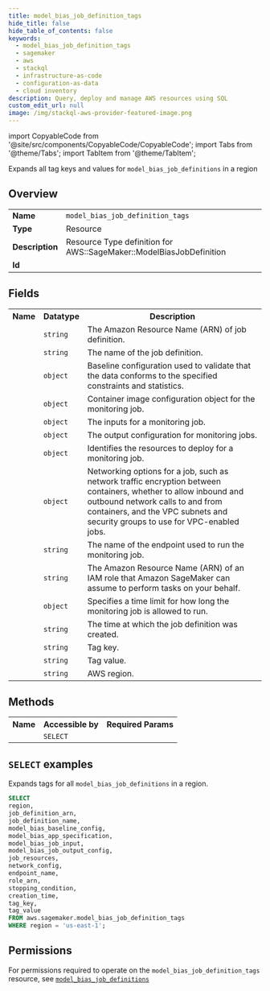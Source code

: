 ```yaml
---
title: model_bias_job_definition_tags
hide_title: false
hide_table_of_contents: false
keywords:
  - model_bias_job_definition_tags
  - sagemaker
  - aws
  - stackql
  - infrastructure-as-code
  - configuration-as-data
  - cloud inventory
description: Query, deploy and manage AWS resources using SQL
custom_edit_url: null
image: /img/stackql-aws-provider-featured-image.png
---
```


import CopyableCode from '@site/src/components/CopyableCode/CopyableCode';
import Tabs from '@theme/Tabs';
import TabItem from '@theme/TabItem';

Expands all tag keys and values for <code>model_bias_job_definitions</code> in a region

## Overview
<table>
<tbody>
<tr><td><b>Name</b></td><td><code>model_bias_job_definition_tags</code></td></tr>
<tr><td><b>Type</b></td><td>Resource</td></tr>
<tr><td><b>Description</b></td><td>Resource Type definition for AWS::SageMaker::ModelBiasJobDefinition</td></tr>
<tr><td><b>Id</b></td><td><CopyableCode code="aws.sagemaker.model_bias_job_definition_tags" /></td></tr>
</tbody>
</table>

## Fields
<table>
<tbody>
<tr><th>Name</th><th>Datatype</th><th>Description</th></tr><tr><td><CopyableCode code="job_definition_arn" /></td><td><code>string</code></td><td>The Amazon Resource Name (ARN) of job definition.</td></tr>
<tr><td><CopyableCode code="job_definition_name" /></td><td><code>string</code></td><td>The name of the job definition.</td></tr>
<tr><td><CopyableCode code="model_bias_baseline_config" /></td><td><code>object</code></td><td>Baseline configuration used to validate that the data conforms to the specified constraints and statistics.</td></tr>
<tr><td><CopyableCode code="model_bias_app_specification" /></td><td><code>object</code></td><td>Container image configuration object for the monitoring job.</td></tr>
<tr><td><CopyableCode code="model_bias_job_input" /></td><td><code>object</code></td><td>The inputs for a monitoring job.</td></tr>
<tr><td><CopyableCode code="model_bias_job_output_config" /></td><td><code>object</code></td><td>The output configuration for monitoring jobs.</td></tr>
<tr><td><CopyableCode code="job_resources" /></td><td><code>object</code></td><td>Identifies the resources to deploy for a monitoring job.</td></tr>
<tr><td><CopyableCode code="network_config" /></td><td><code>object</code></td><td>Networking options for a job, such as network traffic encryption between containers, whether to allow inbound and outbound network calls to and from containers, and the VPC subnets and security groups to use for VPC-enabled jobs.</td></tr>
<tr><td><CopyableCode code="endpoint_name" /></td><td><code>string</code></td><td>The name of the endpoint used to run the monitoring job.</td></tr>
<tr><td><CopyableCode code="role_arn" /></td><td><code>string</code></td><td>The Amazon Resource Name (ARN) of an IAM role that Amazon SageMaker can assume to perform tasks on your behalf.</td></tr>
<tr><td><CopyableCode code="stopping_condition" /></td><td><code>object</code></td><td>Specifies a time limit for how long the monitoring job is allowed to run.</td></tr>
<tr><td><CopyableCode code="creation_time" /></td><td><code>string</code></td><td>The time at which the job definition was created.</td></tr>
<tr><td><CopyableCode code="tag_key" /></td><td><code>string</code></td><td>Tag key.</td></tr>
<tr><td><CopyableCode code="tag_value" /></td><td><code>string</code></td><td>Tag value.</td></tr>
<tr><td><CopyableCode code="region" /></td><td><code>string</code></td><td>AWS region.</td></tr>
</tbody>
</table>

## Methods

<table>
<tbody>
  <tr>
    <th>Name</th>
    <th>Accessible by</th>
    <th>Required Params</th>
  </tr>
  <tr>
    <td><CopyableCode code="list_resources" /></td>
    <td><code>SELECT</code></td>
    <td><CopyableCode code="region" /></td>
  </tr>
</tbody>
</table>

## `SELECT` examples
Expands tags for all <code>model_bias_job_definitions</code> in a region.
```sql
SELECT
region,
job_definition_arn,
job_definition_name,
model_bias_baseline_config,
model_bias_app_specification,
model_bias_job_input,
model_bias_job_output_config,
job_resources,
network_config,
endpoint_name,
role_arn,
stopping_condition,
creation_time,
tag_key,
tag_value
FROM aws.sagemaker.model_bias_job_definition_tags
WHERE region = 'us-east-1';
```


## Permissions

For permissions required to operate on the <code>model_bias_job_definition_tags</code> resource, see <a href="/services/sagemaker/model_bias_job_definitions/#permissions"><code>model_bias_job_definitions</code></a>

